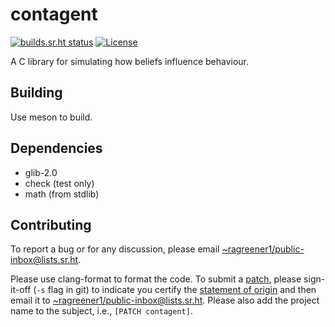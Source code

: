 # contagent

[![builds.sr.ht status](https://builds.sr.ht/~ragreener1/contagent/commits/master.svg)](https://builds.sr.ht/~ragreener1/contagent/commits/master?)
[![License](https://img.shields.io/badge/License-BSD_3--Clause-blue.svg)](https://opensource.org/licenses/BSD-3-Clause)

A C library for simulating how beliefs influence behaviour.

## Building

Use meson to build.

## Dependencies

- glib-2.0
- check (test only)
- math (from stdlib)

## Contributing

To report a bug or for any discussion, please email [~ragreener1/public-inbox@lists.sr.ht](mailto:~ragreener1/public-inbox@lists.sr.ht).

Please use clang-format to format the code.
To submit a [patch](https://git-send-email.io/), please sign-it-off (`-s` flag in git) to indicate you certify the [statement of origin](https://developercertificate.org/) and then email it to [~ragreener1/public-inbox@lists.sr.ht](mailto:~ragreener1/public-inbox@lists.sr.ht).
Please also add the project name to the subject, i.e., `[PATCH contagent]`.